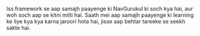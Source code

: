 Iss framework se aap samajh paayenge ki NavGurukul ki soch kya hai, aur woh soch aap se kitni milti hai. Saath mei aap samajh paayenge ki learning ke liye kya kya karna jaroori hota hai, jisse aap behtar tareeke se seekh sakte hai.